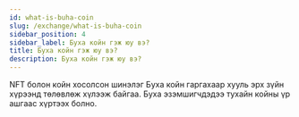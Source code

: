 ```yaml
---
id: what-is-buha-coin
slug: /exchange/what-is-buha-coin
sidebar_position: 4
sidebar_label: Буха койн гэж юу вэ?
title: Буха койн гэж юу вэ?
description: Буха койн гэж юу вэ?
---
```

NFT болон койн хосолсон шинэлэг Буха койн гаргахаар хууль эрх зүйн хүрээнд төлөвлөж хүлээж байгаа. Буха эзэмшигчдэдээ тухайн койны үр ашгаас хүртээх болно.